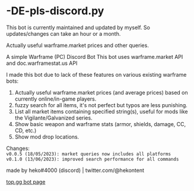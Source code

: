 # -DE-pls-discord.py
This bot is currently maintained and updated by myself. So updates/changes can take an hour or a month.

Actually useful warframe.market prices and other queries.

A simple Warframe (PC) Discord Bot
This bot uses warframe.market API and doc.warframestat.us API

I made this bot due to lack of these features on various existing warframe bots:

1. Actually useful warframe.market prices (and average prices) based on currently online/in-game players.
2. fuzzy search for all items, it's not perfect but typos are less punishing.
3. List all market items containing specified string(s), useful for mods like the Vigilante/Galvanized series.
4. Show basic weapon and warframe stats (armor, shields, damage, CC, CD, etc.)
5. Show mod drop locations.

Changes:  
`
v0.0.5 (18/05/2023): market queries now includes all platforms  
v0.1.0 (13/06/2023): improved search performance for all commands
`

made by heko#4000 (discord) | twitter.com/@hekontent

[top.gg bot page](https://top.gg/bot/981371565079945267)
